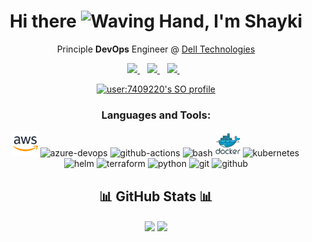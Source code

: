 <h1 align='center'>
  Hi there <img src="https://raw.githubusercontent.com/Tarikul-Islam-Anik/Animated-Fluent-Emojis/master/Emojis/Hand%20gestures/Waving%20Hand.png" alt="Waving Hand" width="41" height="41" />, I'm Shayki
</h1>

<p align='center'>
  Principle <b>DevOps</b> Engineer @ <a href="https://dell.com/">Dell Technologies</a>
</p>
  
<p align='center'>
  
  <a href="https://www.linkedin.com/in/shaykiabramczyk/" target="_blank" >
    <img src="https://img.shields.io/badge/linkedin-%230077B5.svg?&style=for-the-badge&logo=linkedin&logoColor=white" />
  </a>&nbsp;&nbsp;
    <a href="https://medium.com/@shayki5" target="_blank">
    <img src="https://img.shields.io/badge/medium-%2312100E.svg?&style=for-the-badge&logo=medium&logoColor=white" />
  </a>&nbsp;&nbsp;
  <a href="[https://medium.com/@shayki5](https://twitter.com/ShaykiAbramczyk)" target="_blank">
    <img src="https://img.shields.io/badge/twitter-follow%20me-%231DA1F2.svg?&style=for-the-badge&logo=twitter" />  
  </a>&nbsp;&nbsp;
</p>

<p align='center'>
  <a href="https://github.com/johannchopin/stackoverflow-readme-profile">
    <img src="https://stackoverflow-readme-profile.johannchopin.fr/profile-small/7409220?theme=cobalt" alt="user:7409220's SO profile">
  </a>
</p>

<h3 align="center">Languages and Tools:</h3>
  <p align="center"> <img src="https://raw.githubusercontent.com/devicons/devicon/master/icons/amazonwebservices/amazonwebservices-original-wordmark.svg" alt="aws" width="40" height="40"/>
  <img src="https://encrypted-tbn0.gstatic.com/images?q=tbn:ANd9GcSktBA62mNYdofReJLwfcCT3qxY1FaThxANpg&s" alt="azure-devops" width="40" height="40"/>
  <img src=https://encrypted-tbn0.gstatic.com/images?q=tbn:ANd9GcS05vpEdPSz5QnpMNl4OiCfG1jHutpt3v7Ucw&s" alt="github-actions" width="40" height="40"/>
  <img src="https://www.vectorlogo.zone/logos/gnu_bash/gnu_bash-icon.svg" alt="bash" width="40" height="40"/> 
  <img src="https://raw.githubusercontent.com/devicons/devicon/master/icons/docker/docker-original-wordmark.svg" alt="docker" width="40" height="40"/>
  <img src="https://www.vectorlogo.zone/logos/kubernetes/kubernetes-icon.svg" alt="kubernetes" width="40" height="40"/>
  <img src="https://miro.medium.com/v2/resize:fit:256/1*C9_DRETsaoPtMde_w71I_A.png" alt="helm" width="40" height="40"/>
  <img src="https://static-00.iconduck.com/assets.00/terraform-icon-1803x2048-hodrzd3t.png" alt="terraform" width="40" height="40"/>
  <img src="https://upload.wikimedia.org/wikipedia/commons/thumb/0/0a/Python.svg/2048px-Python.svg.png" alt="python" width="40" height="40"/>
  <img src="https://encrypted-tbn0.gstatic.com/images?q=tbn:ANd9GcTFT1MO4Ln0Ynz4VKkD2EDyylsYzoVg1d8FiQ&s" alt="git" width="40" height="40"/>
  <img src="https://encrypted-tbn0.gstatic.com/images?q=tbn:ANd9GcTV0TtaTbg9dT7tqx_qxhQFC4ul9meZdIW9MQ&s" alt="github" width="40" height="40"/>
</p>


<h2 align='center'>
  📊 GitHub Stats 📊
</h2>
<p align='center'>
<img align="center" src="https://github-readme-stats-two-sand-87.vercel.app/api?username=shayki5&count_private=true&show_icons=true&hide_rank=false&theme=solarized-light&show=reviews" />
<img align="center" src="https://github-readme-stats-two-sand-87.vercel.app/api/top-langs/?username=shayki5&layout=donut&theme=solarized-light&size_weight=0&count_weight=1" />
</p>
